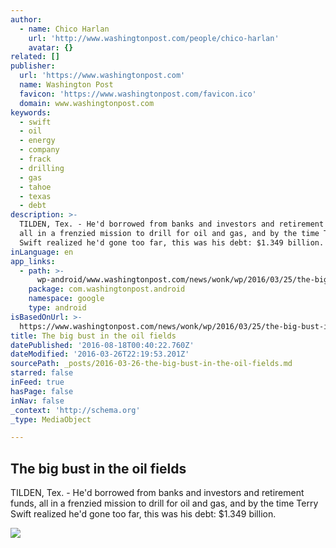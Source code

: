 ```yaml
---
author:
  - name: Chico Harlan
    url: 'http://www.washingtonpost.com/people/chico-harlan'
    avatar: {}
related: []
publisher:
  url: 'https://www.washingtonpost.com'
  name: Washington Post
  favicon: 'https://www.washingtonpost.com/favicon.ico'
  domain: www.washingtonpost.com
keywords:
  - swift
  - oil
  - energy
  - company
  - frack
  - drilling
  - gas
  - tahoe
  - texas
  - debt
description: >-
  TILDEN, Tex. - He'd borrowed from banks and investors and retirement funds,
  all in a frenzied mission to drill for oil and gas, and by the time Terry
  Swift realized he'd gone too far, this was his debt: $1.349 billion.
inLanguage: en
app_links:
  - path: >-
      wp-android/www.washingtonpost.com/news/wonk/wp/2016/03/25/the-big-bust-in-the-oil-fields/
    package: com.washingtonpost.android
    namespace: google
    type: android
isBasedOnUrl: >-
  https://www.washingtonpost.com/news/wonk/wp/2016/03/25/the-big-bust-in-the-oil-fields/
title: The big bust in the oil fields
datePublished: '2016-08-18T00:40:22.760Z'
dateModified: '2016-03-26T22:19:53.201Z'
sourcePath: _posts/2016-03-26-the-big-bust-in-the-oil-fields.md
starred: false
inFeed: true
hasPage: false
inNav: false
_context: 'http://schema.org'
_type: MediaObject

---
```

<article style=""><h1>The big bust in the oil fields</h1><p>TILDEN, Tex. - He'd borrowed from banks and investors and retirement funds, all in a frenzied mission to drill for oil and gas, and by the time Terry Swift realized he'd gone too far, this was his debt: $1.349 billion.</p><img src="http://www.washingtonpost.com/blogs/wonkblog/files/2016/03/10.10.25.66.jpg" /></article>